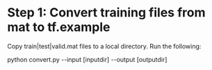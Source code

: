# Step 1: Convert training files from mat to tf.example


Copy train|test|valid.mat files to a local directory. Run the following:

python convert.py --input [inputdir] --output [outputdir]








